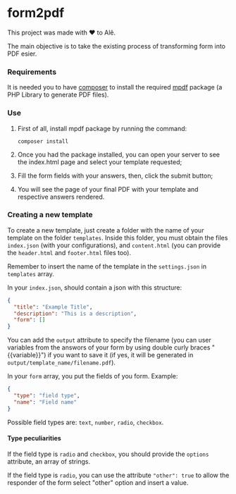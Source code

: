 # form2pdf

This project was made with :heart: ​to Alê.

The main objective is to take the existing process of transforming form into PDF esier.

### Requirements

It is needed you to have [composer](https://getcomposer.org/) to install the required [mpdf](https://github.com/mpdf/mpdf) package (a PHP Library to generate PDF files).

### Use

1. First of all, install mpdf package by running the command:

   ```
   composer install
   ```

2. Once you had the package installed, you can open your server to see the index.html page and select your template requested;

3. Fill the form fields with your answers, then, click the submit button;

4. You will see the page of your final PDF with your template and respective answers rendered.

### Creating a new template

To create a new template, just create a folder with the name of your template on the folder `templates`. Inside this folder, you must obtain the files `index.json` (with your configurations), and `content.html` (you can provide the `header.html` and `footer.html` files too).

Remember to insert the name of the template in the `settings.json` in `templates` array.

In your `index.json`, should contain a json with this structure:

```json
{
  "title": "Example Title",
  "description": "This is a description",
  "form": []
}
```

You can add the `output` attribute to specify the filename (you can user variables from the answors of your form by using double curly braces "{{variable}}") if you want to save it (if yes, it will be generated in `output/template_name/filename.pdf`).

In your `form` array, you put the fields of you form. Example:

```json
{
  "type": "field type",
  "name": "Field name"
}
```

Possible field types are: `text`, `number`, `radio`, `checkbox`.

#### Type peculiarities

If the field type is `radio` and `checkbox`, you should provide the `options` attribute, an array of strings.

If the field type is `radio`, you can use the attribute `"other": true` to allow the responder of the form select "other" option and insert a value.